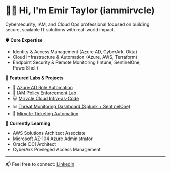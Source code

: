 # 👋🏾 Hi, I'm Emir Taylor (iammirvcle)

Cybersecurity, IAM, and Cloud Ops professional focused on building secure, scalable IT solutions with real-world impact.

🛡️ **Core Expertise**  
- Identity & Access Management (Azure AD, CyberArk, Okta)  
- Cloud Infrastructure & Automation (Azure, AWS, Terraform)  
- Endpoint Security & Remote Monitoring (Intune, SentinelOne, PowerShell)  

📂 **Featured Labs & Projects**  
- 🔐 [Azure AD Role Automation](https://github.com/iammirvcle/azure-ad-role-automation)  
- 🧰 [IAM Policy Enforcement Lab](https://github.com/iammirvcle/iam-policy-enforcement-lab)  
- 💻 [Mirvcle Cloud Infra-as-Code](https://github.com/iammirvcle/mirvcle-cloud-infra-prod)  
- 📊 [Threat Monitoring Dashboard (Splunk + SentinelOne)](https://github.com/iammirvcle/mirvcle-threat-monitoring-dashboard)  
- 🤖 [Mirvcle Ticketing Automation](https://github.com/iammirvcle/mirvcle-ticketing-automation)  

🎯 **Currently Learning**  
- AWS Solutions Architect Associate  
- Microsoft AZ-104 Azure Administrator
- Oracle OCI Architect 
- CyberArk Privileged Access Management  


---

📬 Feel free to connect: [LinkedIn](https://linkedin.com/in/emirtaylor)
